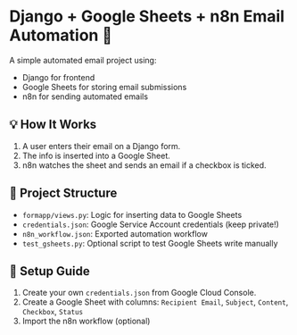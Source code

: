 # Django + Google Sheets + n8n Email Automation 🚀

A simple automated email project using:

- Django for frontend
- Google Sheets for storing email submissions
- n8n for sending automated emails

## 💡 How It Works

1. A user enters their email on a Django form.
2. The info is inserted into a Google Sheet.
3. n8n watches the sheet and sends an email if a checkbox is ticked.

## 📁 Project Structure

- `formapp/views.py`: Logic for inserting data to Google Sheets
- `credentials.json`: Google Service Account credentials (keep private!)
- `n8n_workflow.json`: Exported automation workflow
- `test_gsheets.py`: Optional script to test Google Sheets write manually

## 🔐 Setup Guide

1. Create your own `credentials.json` from Google Cloud Console.
2. Create a Google Sheet with columns: `Recipient Email`, `Subject`, `Content`, `Checkbox`, `Status`
3. Import the n8n workflow (optional)
